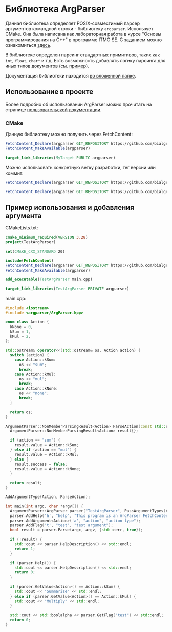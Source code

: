# Библиотека ArgParser

Данная библиотека определяет POSIX-совместимый парсер аргументов командной строки - библиотеку `argparser`.
Использует CMake.
Она была написана как лабораторная работа в курсе "Основы программирования на C++" в программе ITMO SE.
С заданием можно ознакомиться [здесь](./TASK.md).

В библиотеке определен парсинг стандартных примитивов, таких как `int`, `float`, `char*` и т.д.
Есть возможность добавлять логику парсинга для иных типов документов (см. [пример](./bin/main.cpp)).

Документация библиотеки находится [во вложенной папке](./lib/argparser/docs/README.md).

## Использование в проекте

Более подробно об использовании ArgParser можно прочитать на странице [пользовательской документации](./lib/argparser/docs/ArgParser.md).

### CMake

Данную библиотеку можно получить через FetchContent:

```cmake
FetchContent_Declare(argparser GIT_REPOSITORY https://github.com/bialger/ArgParser)
FetchContent_MakeAvailable(argparser)

target_link_libraries(MyTarget PUBLIC argparser)
```

Можно использовать конкретную ветку разработки, тег версии или коммит:

```cmake
FetchContent_Declare(argparser GIT_REPOSITORY https://github.com/bialger/ArgParser GIT_TAG dev)
```

```cmake
FetchContent_Declare(argparser GIT_REPOSITORY https://github.com/bialger/ArgParser GIT_TAG v1.1.0)
```

## Пример использования и добавления аргумента

CMakeLists.txt:
```cmake
cmake_minimum_required(VERSION 3.28)
project(TestArgParser)

set(CMAKE_CXX_STANDARD 20)

include(FetchContent)
FetchContent_Declare(argparser GIT_REPOSITORY https://github.com/bialger/ArgParser)
FetchContent_MakeAvailable(argparser)

add_executable(TestArgParser main.cpp)

target_link_libraries(TestArgParser PRIVATE argparser)
```

main.cpp:

```cpp
#include <iostream>
#include <argparser/ArgParser.hpp>

enum class Action {
  kNone = 0,
  kSum = 1,
  kMul = 2,
};

std::ostream& operator<<(std::ostream& os, Action action) {
  switch (action) {
    case Action::kSum:
      os << "sum";
      break;
    case Action::kMul:
      os << "mul";
      break;
    case Action::kNone:
      os << "none";
      break;
  }

  return os;
}

ArgumentParser::NonMemberParsingResult<Action> ParseAction(const std::string& action) {
  ArgumentParser::NonMemberParsingResult<Action> result{};

  if (action == "sum") {
    result.value = Action::kSum;
  } else if (action == "mul") {
    result.value = Action::kMul;
  } else {
    result.success = false;
    result.value = Action::kNone;
  }

  return result;
}

AddArgumentType(Action, ParseAction);

int main(int argc, char *argv[]) {
  ArgumentParser::ArgParser parser("TestArgParser", PassArgumentTypes(Action));
  parser.AddHelp('h', "help", "This program is an ArgParser FetchContent example.");
  parser.AddArgument<Action>('a', "action", "action type");
  parser.AddFlag('t', "test", "test argument");
  bool result = parser.Parse(argc, argv, {std::cerr, true});

  if (!result) {
    std::cout << parser.HelpDescription() << std::endl;
    return 1;
  }

  if (parser.Help()) {
    std::cout << parser.HelpDescription() << std::endl;
    return 0;
  }
  
  if (parser.GetValue<Action>() == Action::kSum) {
    std::cout << "Summarize" << std::endl;
  } else if (parser.GetValue<Action>() == Action::kMul) {
    std::cout << "Multiply" << std::endl;
  }

  std::cout << std::boolalpha << parser.GetFlag("test") << std::endl;
  return 0;
}
```
